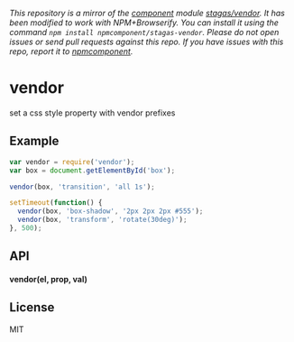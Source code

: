 *This repository is a mirror of the [component](http://component.io) module [stagas/vendor](http://github.com/stagas/vendor). It has been modified to work with NPM+Browserify. You can install it using the command `npm install npmcomponent/stagas-vendor`. Please do not open issues or send pull requests against this repo. If you have issues with this repo, report it to [npmcomponent](https://github.com/airportyh/npmcomponent).*

# vendor

set a css style property with vendor prefixes

## Example

```js
var vendor = require('vendor');
var box = document.getElementById('box');

vendor(box, 'transition', 'all 1s');

setTimeout(function() {
  vendor(box, 'box-shadow', '2px 2px 2px #555');
  vendor(box, 'transform', 'rotate(30deg)');
}, 500);
```

## API

#### vendor(el, prop, val)

## License

MIT
